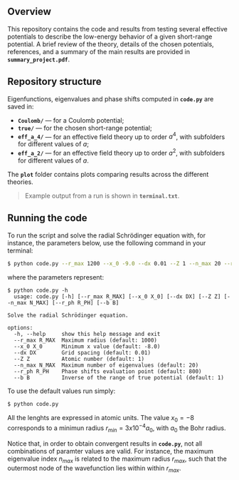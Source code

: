 ## Overview

This repository contains the code and results from testing several effective potentials to describe the low-energy behavior of a given short-range potential. A brief review of the theory, details of the chosen potentials, references, and a summary of the main results are provided in **`summary_project.pdf`**.

## Repository structure

Eigenfunctions, eigenvalues and phase shifts computed in **`code.py`** are saved in:

- **`Coulomb/`** — for a Coulomb potential; 
- **`true/`** — for the chosen short-range potential;  
- **`eff_a_4/`** — for an effective field theory up to order $a^4$, with subfolders for different values of $a$;
- **`eff_a_2/`** — for an effective field theory up to order $a^2$, with subfolders for different values of $a$.

The **`plot`** folder contains plots comparing results across the different theories.

> Example output from a run is shown in **`terminal.txt`**.

## Running the code

To run the script and solve the radial Schrödinger equation with, for instance, the parameters below, use the following command in your terminal:

```bash
$ python code.py --r_max 1200 --x_0 -9.0 --dx 0.01 --Z 1 --n_max 20 --r_ph 800 --b 1
```
where the parameters represent:
```console
$ python code.py -h
  usage: code.py [-h] [--r_max R_MAX] [--x_0 X_0] [--dx DX] [--Z Z] [--n_max N_MAX] [--r_ph R_PH] [--b B]

Solve the radial Schrödinger equation.

options:
  -h, --help     show this help message and exit
  --r_max R_MAX  Maximum radius (default: 1000)
  --x_0 X_0      Minimum x value (default: -8.0)
  --dx DX        Grid spacing (default: 0.01)
  --Z Z          Atomic number (default: 1)
  --n_max N_MAX  Maximum number of eigenvalues (default: 20)
  --r_ph R_PH    Phase shifts evaluation point (default: 800)
  --b B          Inverse of the range of true potential (default: 1)
```

To use the default values run simply:
```bash
$ python code.py 
```
All the lenghts are expressed in atomic units. The value $x_0 = -8$ corresponds to a minimun radius $r_{min} = 3 x 10^{-4} a_0$, with $a_0$ the Bohr radius.

Notice that, in order to obtain convergent results in **`code.py`**, not all combinations of paramter values are valid. For instance, the maximum eigenvalue index $n_{max}$ is related to the maximum radius $r_{max}$, such that the outermost node of the wavefunction lies within within $r_{max}$.



